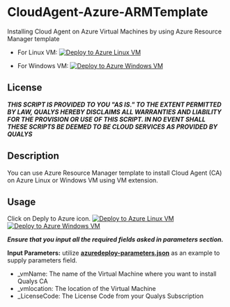 # CloudAgent-Azure-ARMTemplate
Installing Cloud Agent on Azure Virtual Machines by using Azure Resource Manager template

* For Linux VM: [![Deploy to Azure Linux VM](http://azuredeploy.net/deploybutton.png)](https://portal.azure.com/#create/Microsoft.Template/uri/https%3A%2F%2Fraw.githubusercontent.com%2FQualys-Public%2FCloudAgent-Azure-ARMTemplate%2Fmaster%2FLinuxVm.json)

* For Windows VM: [![Deploy to Azure Windows VM](http://azuredeploy.net/deploybutton.png)](https://portal.azure.com/#create/Microsoft.Template/uri/https%3A%2F%2Fraw.githubusercontent.com%2FQualys-Public%2FCloudAgent-Azure-ARMTemplate%2Fmaster%2FWindowsVm.json)


## License
_**THIS SCRIPT IS PROVIDED TO YOU "AS IS."  TO THE EXTENT PERMITTED BY LAW, QUALYS HEREBY DISCLAIMS ALL WARRANTIES AND LIABILITY FOR THE PROVISION OR USE OF THIS SCRIPT.  IN NO EVENT SHALL THESE SCRIPTS BE DEEMED TO BE CLOUD SERVICES AS PROVIDED BY QUALYS**_


## Description

You can use Azure Resource Manager template to install Cloud Agent (CA) on Azure Linux or Windows VM using VM extension.

## Usage
Click on Deply to Azure icon.
[![Deploy to Azure Linux VM](http://azuredeploy.net/deploybutton.png)](https://portal.azure.com/#create/Microsoft.Template/uri/https%3A%2F%2Fraw.githubusercontent.com%2FQualys-Public%2FCloudAgent-Azure-ARMTemplate%2Fmaster%2FLinuxVm.json)
[![Deploy to Azure Windows VM](http://azuredeploy.net/deploybutton.png)](https://portal.azure.com/#create/Microsoft.Template/uri/https%3A%2F%2Fraw.githubusercontent.com%2FQualys-Public%2FCloudAgent-Azure-ARMTemplate%2Fmaster%2FWindowsVm.json)

_**Ensure that you input all the required fields asked in parameters section.**_

**Input Parameters:**
utilize [**azuredeploy-parameters.json**](/Example/azuredeploy-parameters.json) as an example to supply parameters field.

* _vmName: The name of the Virtual Machine where you want to install Qualys CA
* _vmlocation: The location of the Virtual Machine
* _LicenseCode: The License Code from your Qualys Subscription

